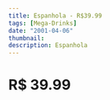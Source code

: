```yaml
---
title: Espanhola - R$39.99
tags: [Mega-Drinks]
date: "2001-04-06"
thumbnail: 
description: Espanhola
---
```


# R$ 39.99